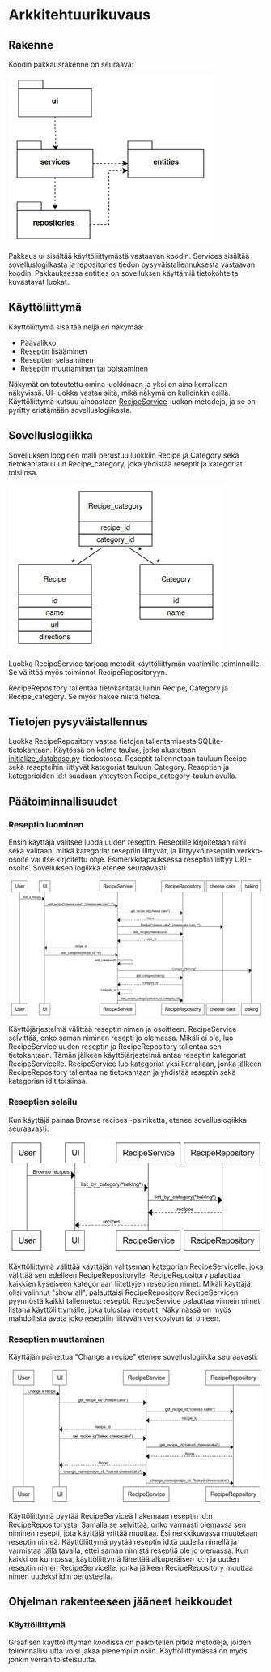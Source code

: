 # Arkkitehtuurikuvaus

## Rakenne

Koodin pakkausrakenne on seuraava:

![arkkitehtuuri-pakkaus](./kuvat/arkkitehtuuri-pakkaus.png)

Pakkaus ui sisältää käyttöliittymästä vastaavan koodin.
Services sisältää sovelluslogiikasta ja repositories tiedon pysyväistallennuksesta vastaavan koodin.
Pakkauksessa entities on sovelluksen käyttämiä tietokohteita kuvastavat luokat.

## Käyttöliittymä

Käyttöliittymä sisältää neljä eri näkymää:

- Päävalikko
- Reseptin lisääminen
- Reseptien selaaminen
- Reseptin muuttaminen tai poistaminen

Näkymät on toteutettu omina luokkinaan ja yksi on aina kerrallaan näkyvissä.
UI-luokka vastaa siitä, mikä näkymä on kulloinkin esillä.
Käyttöliittymä kutsuu ainoastaan [RecipeService](https://github.com/annehavunen/ot-harjoitustyo/blob/master/src/services/recipe_service.py)-luokan metodeja,
ja se on pyritty eristämään sovelluslogiikasta.

## Sovelluslogiikka

Sovelluksen looginen malli perustuu luokkiin Recipe ja Category
sekä tietokantatauluun Recipe_category, joka yhdistää reseptit ja kategoriat toisiinsa.

![arkkitehtuuri](./kuvat/arkkitehtuuri.png)

Luokka RecipeService tarjoaa metodit käyttöliittymän vaatimille toiminnoille.
Se välittää myös toiminnot RecipeRepositoryyn.

RecipeRepository tallentaa tietokantatauluihin Recipe, Category ja Recipe_category.
Se myös hakee niistä tietoa.

## Tietojen pysyväistallennus

Luokka RecipeRepository vastaa tietojen tallentamisesta SQLite-tietokantaan.
Käytössä on kolme taulua,
jotka alustetaan [initialize_database.py](https://github.com/annehavunen/ot-harjoitustyo/blob/master/src/initialize_database.py)-tiedostossa.
Reseptit tallennetaan tauluun Recipe sekä resepteihin liittyvät kategoriat tauluun Category.
Reseptien ja kategorioiden id:t saadaan yhteyteen Recipe_category-taulun avulla.

## Päätoiminnallisuudet

### Reseptin luominen

Ensin käyttäjä valitsee luoda uuden reseptin.
Reseptille kirjoitetaan nimi sekä valitaan, mitkä kategoriat reseptiin liittyvät,
ja liittyykö reseptiin verkko-osoite vai itse kirjoitettu ohje.
Esimerkkitapauksessa reseptiin liittyy URL-osoite.
Sovelluksen logiikka etenee seuraavasti:

![sekvenssi-reseptin-lisaaminen](./kuvat/sekvenssi-reseptin-lisaaminen.png)

Käyttöjärjestelmä välittää reseptin nimen ja osoitteen.
RecipeService selvittää, onko saman niminen resepti jo olemassa.
Mikäli ei ole, luo RecipeService uuden reseptin ja RecipeRepository tallentaa sen tietokantaan.
Tämän jälkeen käyttöjärjestelmä antaa reseptin kategoriat RecipeServicelle.
RecipeService luo kategoriat yksi kerrallaan, jonka jälkeen
RecipeRepository tallentaa ne tietokantaan
ja yhdistää reseptin sekä kategorian id:t toisiinsa.

### Reseptien selailu

Kun käyttäjä painaa Browse recipes -painiketta, etenee sovelluslogiikka seuraavasti:

![sekvenssi-reseptien-selailu](./kuvat/sekvenssi-reseptien-selailu.png)

Käyttöliittymä välittää käyttäjän valitseman kategorian RecipeServicelle.
joka välittää sen edelleen RecipeRepositorylle.
RecipeRepository palauttaa kaikkien kyseiseen kategoriaan liitettyjen reseptien nimet.
Mikäli käyttäjä olisi valinnut "show all", palauttaisi RecipeRepository RecipeServicen pyynnöstä kaikki tallennetut reseptit.
RecipeService palauttaa viimein nimet listana käyttöliittymälle, joka tulostaa reseptit.
Näkymässä on myös mahdollista avata joko reseptiin liittyvän verkkosivun tai ohjeen.

### Reseptien muuttaminen

Käyttäjän painettua "Change a recipe" etenee sovelluslogiikka seuraavasti:

![sekvenssi-reseptin-muuttaminen](./kuvat/sekvenssi-reseptin-muuttaminen.png)

Käyttöliittymä pyytää RecipeServiceä hakemaan reseptin id:n RecipeRepositorysta.
Samalla se selvittää, onko varmasti olemassa sen niminen resepti, jota käyttäjä yrittää muuttaa.
Esimerkkikuvassa muutetaan reseptin nimeä.
Käyttöliittymä pyytää reseptin id:tä uudella nimellä ja varmistaa tällä tavalla, ettei saman nimistä reseptiä ole jo olemassa.
Kun kaikki on kunnossa, käyttöliittymä lähettää alkuperäisen id:n ja uuden reseptin nimen RecipeServicelle,
jonka jälkeen RecipeRepository muuttaa nimen uudeksi id:n perusteella.

## Ohjelman rakenteeseen jääneet heikkoudet

### Käyttöliittymä

Graafisen käyttöliittymän koodissa on paikoitellen pitkiä metodeja, joiden toiminnallisuutta voisi jakaa pienempiin osiin.
Käyttöliittymässä on myös jonkin verran toisteisuutta.
